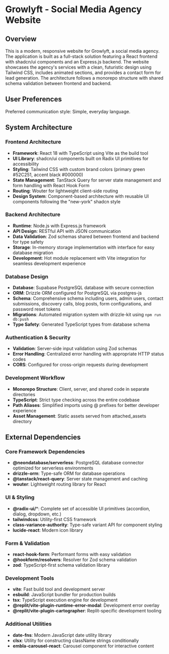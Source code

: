 # Growlyft - Social Media Agency Website

## Overview

This is a modern, responsive website for Growlyft, a social media agency. The application is built as a full-stack solution featuring a React frontend with shadcn/ui components and an Express.js backend. The website showcases the agency's services with a clean, futuristic design using Tailwind CSS, includes animated sections, and provides a contact form for lead generation. The architecture follows a monorepo structure with shared schema validation between frontend and backend.

## User Preferences

Preferred communication style: Simple, everyday language.

## System Architecture

### Frontend Architecture
- **Framework**: React 18 with TypeScript using Vite as the build tool
- **UI Library**: shadcn/ui components built on Radix UI primitives for accessibility
- **Styling**: Tailwind CSS with custom brand colors (primary green #52C251, accent black #000000)
- **State Management**: TanStack Query for server state management and form handling with React Hook Form
- **Routing**: Wouter for lightweight client-side routing
- **Design System**: Component-based architecture with reusable UI components following the "new-york" shadcn style

### Backend Architecture
- **Runtime**: Node.js with Express.js framework
- **API Design**: RESTful API with JSON communication
- **Data Validation**: Zod schemas shared between frontend and backend for type safety
- **Storage**: In-memory storage implementation with interface for easy database migration
- **Development**: Hot module replacement with Vite integration for seamless development experience

### Database Design
- **Database**: Supabase PostgreSQL database with secure connection
- **ORM**: Drizzle ORM configured for PostgreSQL via postgres-js
- **Schema**: Comprehensive schema including users, admin users, contact submissions, discovery calls, blog posts, form configurations, and password reset tokens
- **Migrations**: Automated migration system with drizzle-kit using `npm run db:push`
- **Type Safety**: Generated TypeScript types from database schema

### Authentication & Security
- **Validation**: Server-side input validation using Zod schemas
- **Error Handling**: Centralized error handling with appropriate HTTP status codes
- **CORS**: Configured for cross-origin requests during development

### Development Workflow
- **Monorepo Structure**: Client, server, and shared code in separate directories
- **TypeScript**: Strict type checking across the entire codebase
- **Path Aliases**: Simplified imports using @ prefixes for better developer experience
- **Asset Management**: Static assets served from attached_assets directory

## External Dependencies

### Core Framework Dependencies
- **@neondatabase/serverless**: PostgreSQL database connector optimized for serverless environments
- **drizzle-orm**: Type-safe ORM for database operations
- **@tanstack/react-query**: Server state management and caching
- **wouter**: Lightweight routing library for React

### UI & Styling
- **@radix-ui/***: Complete set of accessible UI primitives (accordion, dialog, dropdown, etc.)
- **tailwindcss**: Utility-first CSS framework
- **class-variance-authority**: Type-safe variant API for component styling
- **lucide-react**: Modern icon library

### Form & Validation
- **react-hook-form**: Performant forms with easy validation
- **@hookform/resolvers**: Resolver for Zod schema validation
- **zod**: TypeScript-first schema validation library

### Development Tools
- **vite**: Fast build tool and development server
- **esbuild**: JavaScript bundler for production builds
- **tsx**: TypeScript execution engine for development
- **@replit/vite-plugin-runtime-error-modal**: Development error overlay
- **@replit/vite-plugin-cartographer**: Replit-specific development tooling

### Additional Utilities
- **date-fns**: Modern JavaScript date utility library
- **clsx**: Utility for constructing className strings conditionally
- **embla-carousel-react**: Carousel component for interactive content